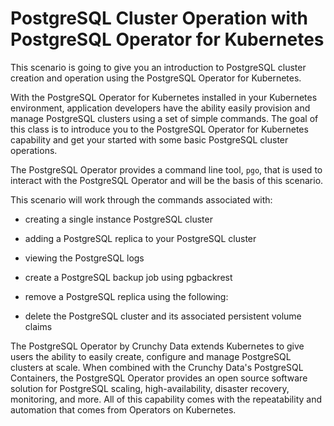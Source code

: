 # PostgreSQL Cluster Operation with PostgreSQL Operator for Kubernetes

This scenario is going to give you an introduction to PostgreSQL cluster creation and operation using the PostgreSQL Operator for Kubernetes. 

With the PostgreSQL Operator for Kubernetes installed in your Kubernetes environment, application developers have the ability easily provision and manage PostgreSQL clusters using a set of simple commands. The goal of this class is to introduce you to the PostgreSQL Operator for Kubernetes capability and get your started with some basic PostgreSQL cluster operations. 

The PostgreSQL Operator provides a command line tool, ```pgo```, that is used to interact with the PostgreSQL Operator and will be the basis of this scenario. 

This scenario will work through the commands associated with:

* creating a single instance PostgreSQL cluster 

* adding a PostgreSQL replica to your PostgreSQL cluster 

* viewing the PostgreSQL logs

* create a PostgreSQL backup job using pgbackrest 

* remove a PostgreSQL replica using the following:

* delete the PostgreSQL cluster and its associated persistent volume claims

The PostgreSQL Operator by Crunchy Data extends Kubernetes to give users the ability to easily  create, configure and manage PostgreSQL clusters at scale.  When combined with the Crunchy Data's PostgreSQL Containers, the PostgreSQL Operator provides an open source software solution for PostgreSQL scaling, high-availability, disaster recovery, monitoring, and more.  All of this capability comes with the repeatability and automation that comes from Operators on Kubernetes.
 

